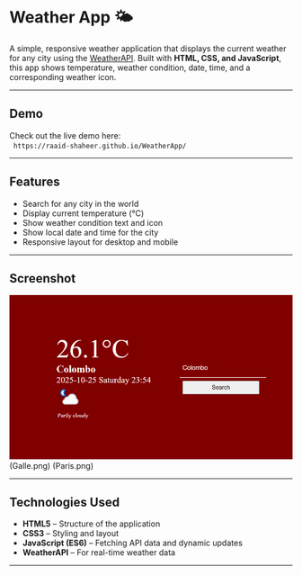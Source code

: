# Weather App 🌤️

A simple, responsive weather application that displays the current weather for any city using the [WeatherAPI](https://www.weatherapi.com/). Built with **HTML, CSS, and JavaScript**, this app shows temperature, weather condition, date, time, and a corresponding weather icon.

---

## Demo

Check out the live demo here:  
` https://raaid-shaheer.github.io/WeatherApp/`  

---

## Features

- Search for any city in the world
- Display current temperature (°C)
- Show weather condition text and icon
- Show local date and time for the city
- Responsive layout for desktop and mobile

---

## Screenshot

![Weather App Screenshot](Colombo.png)  
(Galle.png)
(Paris.png)


---

## Technologies Used

- **HTML5** – Structure of the application
- **CSS3** – Styling and layout
- **JavaScript (ES6)** – Fetching API data and dynamic updates
- **WeatherAPI** – For real-time weather data

---


